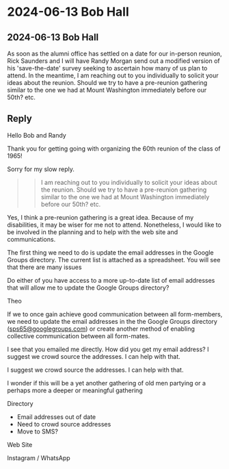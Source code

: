 # 2024-06-13 Bob Hall

## 2024-06-13 Bob Hall

 As soon as the alumni office has settled on a date for our in-person reunion, Rick Saunders and I will have Randy Morgan send out a modified version of his 'save-the-date' survey seeking to ascertain how many of us plan to attend.
 In the meantime, I am reaching out to you individually to solicit your ideas about the reunion. Should we try to have a pre-reunion gathering similar to the one we had at Mount Washington immediately before our 50th? etc.

## Reply

Hello Bob and Randy

Thank you for getting going with organizing the 60th reunion of the class of 1965!

Sorry for my slow reply.

>> I am reaching out to you individually to solicit your ideas about the reunion. Should we try to have a pre-reunion gathering similar to the one we had at Mount Washington immediately before our 50th? etc.

Yes, I think a pre-reunion gathering is a great idea. Because of my disabilities, it may be wiser for me not to attend. Nonetheless, I would like to be involved in the planning and to help with the web site and communications.

The first thing we need to do is update the email addresses in the Google Groups directory. The current list is attached as a spreadsheet. You will see that there are many issues

Do either of you have access to a more up-to-date list of email addresses that will allow me to update the Google Groups directory?

Theo



If we to once gain achieve good communication between all form-members, we need to update the email addresses in the the Google Groups directory (sps65@googlegroups.com) or create another method of enabling collective communication between all form-mates.

I see that you emailed me directly. How did you get my email address? I suggest we crowd source the addresses. I can help with that.

I suggest we crowd source the addresses. I can help with that.


I wonder if this will be a yet another gathering of old men partying or a perhaps more a deeper or meaningful gathering

Directory

* Email addresses out of date
* Need to crowd source addresses
* Move to SMS?

Web Site



Instagram / WhatsApp
